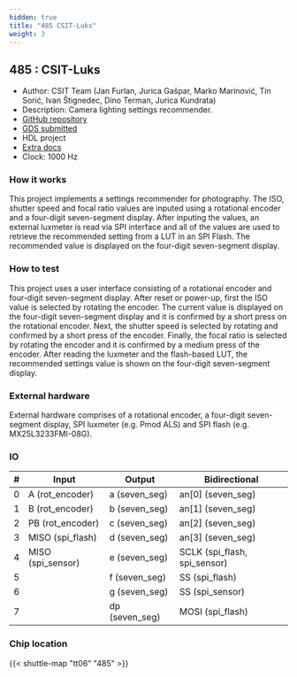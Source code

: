 ```yaml
---
hidden: true
title: "485 CSIT-Luks"
weight: 3
---
```


## 485 : CSIT-Luks

* Author: CSIT Team (Jan Furlan, Jurica Gašpar, Marko Marinović, Tin Sorić, Ivan Štignedec, Dino Terman, Jurica Kundrata)
* Description: Camera lighting settings recommender.
* [GitHub repository](https://github.com/jk2102/tt06-csit-luks)
* [GDS submitted](https://github.com/jk2102/tt06-csit-luks/actions/runs/8723959561)
* HDL project
* [Extra docs]()
* Clock: 1000 Hz

<!---

This file is used to generate your project datasheet. Please fill in the information below and delete any unused
sections.

You can also include images in this folder and reference them in the markdown. Each image must be less than
512 kb in size, and the combined size of all images must be less than 1 MB.
-->


### How it works

This project implements a settings recommender for photography. The ISO, shutter speed and focal ratio values are inputed using a rotational encoder and a four-digit seven-segment display. After inputing the values, an external luxmeter is read via SPI interface and all of the values are used to retrieve the recommended setting from a LUT in an SPI Flash. The recommended value is displayed on the four-digit seven-segment display.

### How to test

This project uses a user interface consisting of a rotational encoder and four-digit seven-segment display. After reset or power-up, first the ISO value is selected by rotating the encoder. The current value is displayed on the four-digit seven-segment display and it is confirmed by a short press on the rotational encoder. Next, the shutter speed is selected by rotating and confirmed by a short press of the encoder. Finally, the focal ratio is selected by rotating the encoder and it is confirmed by a medium press of the encoder. After reading the luxmeter and the flash-based LUT, the recommended settings value is shown on the four-digit seven-segment display.

### External hardware

External hardware comprises of a rotational encoder, a four-digit seven-segment display, SPI luxmeter (e.g. Pmod ALS) and SPI flash (e.g. MX25L3233FMI-08G).


### IO

| #             | Input    | Output   | Bidirectional   |
| ------------- | -------- | -------- | --------------- |
| 0 | A (rot_encoder)  | a (seven_seg)  | an[0] (seven_seg)        |
| 1 | B (rot_encoder)  | b (seven_seg)  | an[1] (seven_seg)        |
| 2 | PB (rot_encoder)  | c (seven_seg)  | an[2] (seven_seg)        |
| 3 | MISO (spi_flash)  | d (seven_seg)  | an[3] (seven_seg)        |
| 4 | MISO (spi_sensor)  | e (seven_seg)  | SCLK (spi_flash, spi_sensor)        |
| 5 |   | f (seven_seg)  | SS (spi_flash)        |
| 6 |   | g (seven_seg)  | SS (spi_sensor)        |
| 7 |   | dp (seven_seg)  | MOSI (spi_flash)        |


### Chip location

{{< shuttle-map "tt06" "485" >}}
